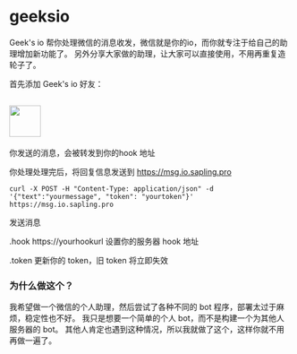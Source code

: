 # geeksio
Geek's io 帮你处理微信的消息收发，微信就是你的io，而你就专注于给自己的助理增加新功能了。
另外分享大家做的助理，让大家可以直接使用，不用再重复造轮子了。

首先添加 Geek's io 好友：

## <img src="https://github.com/chaovinci/geeksio/geeksio_qrcode.png" height="56"/>

你发送的消息，会被转发到你的hook 地址

你处理处理完后，将回复信息发送到 https://msg.io.sapling.pro
```
curl -X POST -H "Content-Type: application/json" -d '{"text":"yourmessage", "token": "yourtoken"}' https://msg.io.sapling.pro

```


发送消息

.hook https://yourhookurl
设置你的服务器 hook 地址

.token
更新你的 token，旧 token 将立即失效


### 为什么做这个？
我希望做一个微信的个人助理，然后尝试了各种不同的 bot 程序，部署太过于麻烦，稳定性也不好。
我只是想要一个简单的个人 bot，而不是构建一个为其他人服务器的 bot。
其他人肯定也遇到这种情况，所以我就做了这个，这样你就不用再做一遍了。